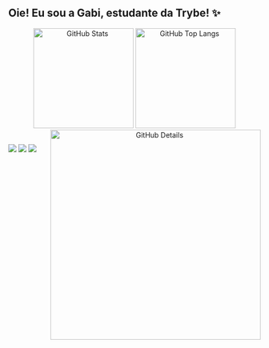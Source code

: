 ## Oie! Eu sou a Gabi, estudante da Trybe! ✨

<div align="center">
  <img alt="GitHub Stats" width="200px" src="http://github-profile-summary-cards.vercel.app/api/cards/stats?username=gabibsgabibs&theme=dracula"/>

  <img alt="GitHub Top Langs" width="200px" src="http://github-profile-summary-cards.vercel.app/api/cards/repos-per-language?username=gabibsgabibs&theme=dracula"/>
  
  <img align="right" alt="GitHub Details" width="420px" src="http://github-profile-summary-cards.vercel.app/api/cards/profile-details?username=gabibsgabibs&theme=dracula"/>
</div> 
  
  ##  
  
<div>
  <a href = "mailto:gabibsdev@gmail.com"><img src="https://img.shields.io/badge/-Gmail-%23333?style=for-the-badge&logo=gmail&logoColor=white" target="_blank"></a>
  <a href="https://www.linkedin.com/in/gabibsgabibs/" target="_blank"><img src="https://img.shields.io/badge/-LinkedIn-%230077B5?style=for-the-badge&logo=linkedin&logoColor=white" target="_blank"></a> 
  <a href="https://instagram.com/gabirubsss/" target="_blank"><img src="https://img.shields.io/badge/-Instagram-%23E4405F?style=for-the-badge&logo=instagram&logoColor=white" target="_blank"></a> 
</div>
